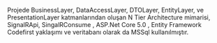 Projede BusinessLayer, DataAccessLayer, DTOLayer, EntityLayer, ve PresentationLayer katmanlarından oluşan N Tier Architecture mimarisi, SignalRApi, SingalRConsume , ASP.Net Core 5.0 ,  Entity Framework Codefirst yaklaşımı ve veritabanı olarak da MSSql kullanılmıştır.

